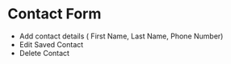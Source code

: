 # Contact Form


- Add contact details ( First Name, Last Name, Phone Number)
- Edit Saved Contact
- Delete Contact